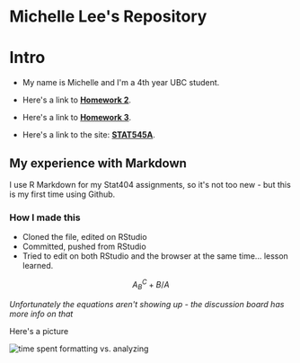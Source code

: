 Michelle Lee's Repository
==========================
# Intro

* My name is Michelle and I'm a 4th year UBC student. 

* Here's a link to **[Homework 2](https://github.com/STAT545-UBC/zz_michelle_lee-coursework/tree/master/HW2)**.

* Here's a link to **[Homework 3](https://github.com/STAT545-UBC/zz_michelle_lee-coursework/tree/master/HW3)**.

* Here's a link to the site: **[STAT545A](http://stat545-ubc.github.io/hw01_edit-README.html)**.

## My experience with Markdown

I use R Markdown for my Stat404 assignments, so it's not too new - but this is my first time using Github.

### How I made this

* Cloned the file, edited on RStudio
* Committed, pushed from RStudio
* Tried to edit on both RStudio and the browser at the same time... lesson learned. 

$$ A_B^C + B/A $$

*Unfortunately the equations aren't showing up - the discussion board has more info on that*


Here's a picture



![time spent formatting vs. analyzing](http://fosslien.com/analyst/seven.png)